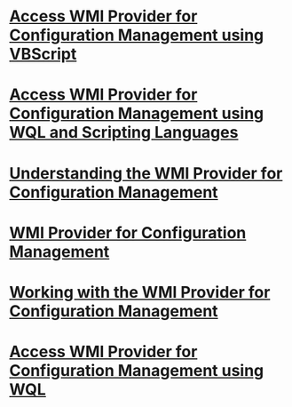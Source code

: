 # [Access WMI Provider for Configuration Management using VBScript](access-wmi-provider-for-configuration-management-using-vbscript.md)
# [Access WMI Provider for Configuration Management using WQL and Scripting Languages](c1e64905-3c2b-4974-88f4-abf17cf7e289.md)
# [Understanding the WMI Provider for Configuration Management](understanding-the-wmi-provider-for-configuration-management.md)
# [WMI Provider for Configuration Management](wmi-provider-for-configuration-management.md)
# [Working with the WMI Provider for Configuration Management](working-with-the-wmi-provider-for-configuration-management.md)
# [Access WMI Provider for Configuration Management using WQL](access-wmi-provider-for-configuration-management-using-wql.md)
